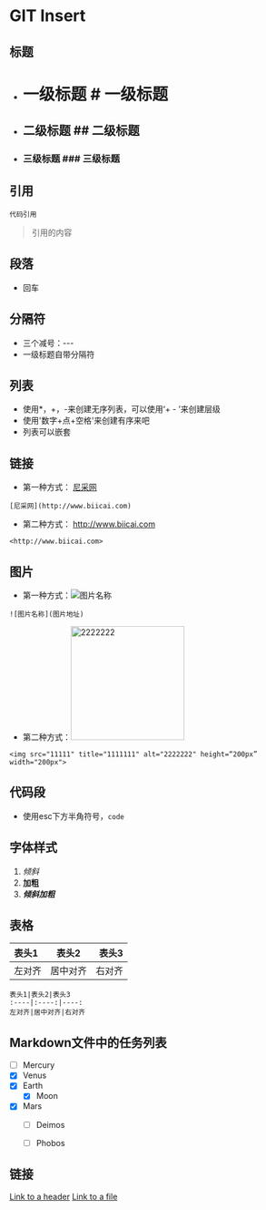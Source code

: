 # GIT Insert

## 标题
* # 一级标题  # 一级标题 
* ## 二级标题  ## 二级标题
* ### 三级标题  ### 三级标题

## 引用
```
代码引用
```
> 引用的内容


## 段落
* 回车

## 分隔符
* 三个减号：---
* 一级标题自带分隔符

## 列表
* 使用*，+，-来创建无序列表，可以使用‘+ - ’来创建层级
* 使用'数字+点+空格'来创建有序来吧
* 列表可以嵌套

## 链接

* 第一种方式： [尼采网](http://www.biicai.com)
```
[尼采网](http://www.biicai.com)
```
* 第二种方式： <http://www.biicai.com>
```
<http://www.biicai.com>
```

## 图片
* 第一种方式：![图片名称](图片地址)
```
![图片名称](图片地址)
```
* 第二种方式：<img src="11111" title="1111111" alt="2222222" height=“200px” width="200px">
```
<img src="11111" title="1111111" alt="2222222" height=“200px” width="200px">
```

## 代码段
* 使用esc下方半角符号，``` code ```



## 字体样式
1. *倾斜*
2.  **加粗**
3. ***倾斜加粗***


## 表格

表头1|表头2|表头3
:----|:----:|----:
左对齐|居中对齐|右对齐 

```
表头1|表头2|表头3
:----|:----:|----:
左对齐|居中对齐|右对齐 
```

## Markdown文件中的任务列表

- [ ] Mercury
- [x] Venus
- [x] Earth
  - [x] Moon
- [x] Mars
  - [ ] Deimos
  - [ ] Phobos


## 链接
[Link to a header](#awesome-section)
[Link to a file](docs/readme)